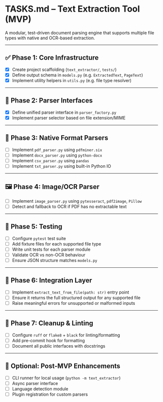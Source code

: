 

# TASKS.md – Text Extraction Tool (MVP)

A modular, test-driven document parsing engine that supports multiple file types with native and OCR-based extraction.

---

## ✅ Phase 1: Core Infrastructure

- [x] Create project scaffolding (`text_extractor/`, `tests/`)
- [x] Define output schema in `models.py` (e.g. `ExtractedText`, `PageText`)
- [x] Implement utility helpers in `utils.py` (e.g. file type resolver)

---

## 🧠 Phase 2: Parser Interfaces

- [x] Define unified parser interface in `parser_factory.py`
- [x] Implement parser selector based on file extension/MIME

---

## 📄 Phase 3: Native Format Parsers

- [ ] Implement `pdf_parser.py` using `pdfminer.six`
- [ ] Implement `docx_parser.py` using `python-docx`
- [ ] Implement `csv_parser.py` using `pandas`
- [ ] Implement `txt_parser.py` using built-in Python IO

---

## 🖼️ Phase 4: Image/OCR Parser

- [ ] Implement `image_parser.py` using `pytesseract`, `pdf2image`, `Pillow`
- [ ] Detect and fallback to OCR if PDF has no extractable text

---

## 🧪 Phase 5: Testing

- [ ] Configure `pytest` test suite
- [ ] Add fixture files for each supported file type
- [ ] Write unit tests for each parser module
- [ ] Validate OCR vs non-OCR behaviour
- [ ] Ensure JSON structure matches `models.py`

---

## 🔌 Phase 6: Integration Layer

- [ ] Implement `extract_text_from_file(path: str)` entry point
- [ ] Ensure it returns the full structured output for any supported file
- [ ] Raise meaningful errors for unsupported or malformed inputs

---

## 🧹 Phase 7: Cleanup & Linting

- [ ] Configure `ruff` or `flake8` + `black` for linting/formatting
- [ ] Add pre-commit hook for formatting
- [ ] Document all public interfaces with docstrings

---

## 🚀 Optional: Post-MVP Enhancements

- [ ] CLI runner for local usage (`python -m text_extractor`)
- [ ] Async parser interface
- [ ] Language detection module
- [ ] Plugin registration for custom parsers
